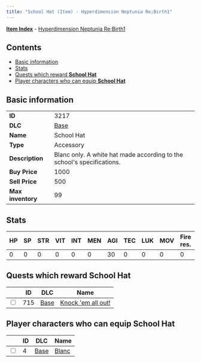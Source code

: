 ```yaml
---
title: "School Hat (Item) - Hyperdimension Neptunia Re;Birth1"
---
```


[**Item Index**](/neptunia/rb1/item/index.html) - [Hyperdimension Neptunia Re;Birth1](/neptunia/rb1)

## Contents

- [Basic information](#basic-information)
- [Stats](#stats)
- [Quests which reward **School Hat**](#quests-which-reward-school-hat)
- [Player characters who can equip **School Hat**](#player-characters-who-can-equip-school-hat)

## Basic information

|   |   |
| -- | -- |
| **ID** | 3217 |
| **DLC** | [Base](/neptunia/rb1/dlc/1-base.html) |
| **Name** | School Hat |
| **Type** | Accessory |
| **Description** | Blanc only. A white hat made according to the school's specifications. |
| **Buy Price** | 1000 |
| **Sell Price** | 500 |
| **Max inventory** | 99 |


## Stats

| HP | SP | STR | VIT | INT | MEN | AGI | TEC | LUK | MOV | Fire res. | Ice res. | Wind res. | Lightning res. |
| -- | -- | --- | --- | --- | --- | --- | --- | --- | --- | --------- | -------- | --------- | -------------- |
| 0 | 0 | 0 | 0 | 0 | 0 | 30 | 0 | 0 | 0 | 0 | 0 | 0 | 0 |


## Quests which reward **School Hat**

|    | ID | DLC | Name |
| -- | -- | --- | ---- |
| <input type="checkbox" id="rb1-quest-1-715" class="trackbox" /> | 715 | [Base](/neptunia/rb1/dlc/1-base.html) | [Knock 'em all out!](/neptunia/rb1/quest/1-715-knock-em-all-out.html) |


## Player characters who can equip **School Hat**

|    | ID | DLC | Name |
| -- | -- | --- | ---- |
| <input type="checkbox" id="rb1-player-1-4" class="trackbox" /> | 4 | [Base](/neptunia/rb1/dlc/1-base.html) | [Blanc](/neptunia/rb1/player/1-4-blanc.html) |
